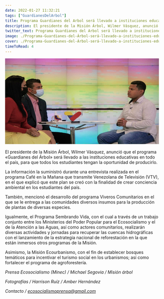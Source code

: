 ```yaml
---
date: 2022-01-27 11:32:21
tags: ["GuardianesDelArbol"]
title: Programa Guardianes del Arbol será llevado a instituciones educativas de la nación.
description: El presidente de la Misión Árbol, Wilmer Vásquez, anunció que el programa «Guardianes del Árbol» será llevado a las instituciones educativas en todo el país, para que todos los estudiantes tengan la oportunidad de producirlo.
twitter_text: Programa Guardianes del Arbol será llevado a instituciones educativas de la nación.
image: ./Programa-Guardianes-del-Árbol-será-llevado-a-instituciones-educativas-de-la-nación.jpg
cover: ./Programa-Guardianes-del-Árbol-será-llevado-a-instituciones-educativas-de-la-nación.jpg
timeToRead: 4
---
```


![Mision-Arbol](./Programa-Guardianes-del-Árbol-será-llevado-a-instituciones-educativas-de-la-nación.jpg)

El presidente de la Misión Árbol, Wilmer Vásquez, anunció que el programa «Guardianes del Árbol» será llevado a las instituciones educativas en todo el país, para que todos los estudiantes tengan la oportunidad de producirlo.

La información la suministró durante una entrevista realizada en el programa Café en la Mañana que transmite Venezolana de Televisión (VTV), en el que explicó que este plan se creó con la finalidad de crear conciencia ambiental en los estudiantes del país.

También, mencionó el desarrollo del programa Viveros Comunitarios en el que se le entrega a las comunidades diversos insumos para la producción de plantas de diversas especies.

Igualmente, el Programa Sembrando Vida, con el cual a través de un trabajo conjunto entre los Ministerios del Poder Popular para el Ecosocialismo y el de la Atención a las Aguas, así como actores comunitarios, realizarán diversas actividades y jornadas para recuperar las cuencas hidrográficas con el lanzamiento de la estrategia nacional de reforestación en la que están inmersos otros programas de la Misión.

Asimismo, la Misión Ecourbanismo, con el fin de establecer bosques temáticos para incentivar el turismo social en los urbanismos; así como fortalecer el programa de agroforestería.


*Prensa Ecosocialismo (Minec) / Michael Segovia / Misión árbol*

*Fotografías / Harrison Ruíz / Amber Hernández*


*Contacto / ecosocialismoprensa@gmail.com*
